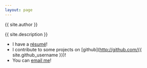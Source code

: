 ```yaml
---
layout: page
---
```


{{ site.author }}

{{ site.description }}

* I have a [résumé](resume)!
* I contribute to some projects on [github](http://github.com/{{ site.github_username }})!
* You can <a href="mailto:{{ site.email }}">email me</a>!

